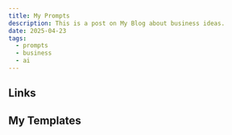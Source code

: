 ```yaml
---
title: My Prompts
description: This is a post on My Blog about business ideas.
date: 2025-04-23
tags: 
  - prompts
  - business
  - ai
---
```


## Links

## My Templates

